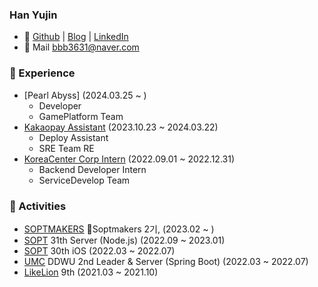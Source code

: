 ### Han Yujin
- 🔗 [Github](https://github.com/yujindonut) | [Blog](https://vanillacreamdonut.tistory.com/) | [LinkedIn](www.linkedin.com/in/yujin-han-40270625b) 
- 📩 Mail [bbb3631@naver.com](mailto:bbb3631@naver.com)

### 🚀 Experience
- [Pearl Abyss] (2024.03.25 ~ )
  - Developer
  - GamePlatform Team
- [Kakaopay Assistant](https://kakaopay.career.greetinghr.com/culture) (2023.10.23 ~ 2024.03.22)
  - Deploy Assistant
  - SRE Team RE 
- [KoreaCenter Corp Intern](https://www.koreacenter.com/) (2022.09.01 ~ 2022.12.31)
  - Backend Developer Intern
  - ServiceDevelop Team

### 🎈 Activities

-   [SOPTMAKERS](https://playground.sopt.org/) Soptmakers 2기, (2023.02 ~ )
-   [SOPT](http://sopt.org) 31th Server (Node.js) (2022.09 ~ 2023.01)
-   [SOPT](http://sopt.org) 30th iOS (2022.03 ~ 2022.07)
-   [UMC](https://www.makeus.in/umc) DDWU 2nd Leader & Server (Spring Boot) (2022.03 ~ 2022.07) 
-   [LikeLion](https://likelionuniv.oopy.io/baa24ce6-26bc-4322-8901-b835719f56e6) 9th (2021.03 ~ 2021.10)
